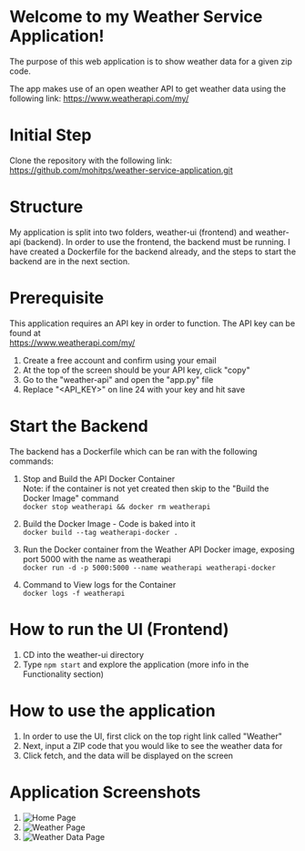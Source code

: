 # Welcome to my Weather Service Application!
The purpose of this web application is to show weather data for a given zip code.

The app makes use of an open weather API to get weather data using the following link:
https://www.weatherapi.com/my/

# Initial Step
Clone the repository with the following link:\
https://github.com/mohitps/weather-service-application.git

# Structure
My application is split into two folders, weather-ui (frontend) and weather-api (backend).
In order to use the frontend, the backend must be running. I have created a Dockerfile for the
backend already, and the steps to start the backend are in the next section.

# Prerequisite
This application requires an API key in order to function. The API key can be found at \
https://www.weatherapi.com/my/
1. Create a free account and confirm using your email
2. At the top of the screen should be your API key, click "copy"
3. Go to the "weather-api" and open the "app.py" file
4. Replace "<API_KEY>" on line 24 with your key and hit save

# Start the Backend
The backend has a Dockerfile which can be ran with the following commands:

1. Stop and Build the API Docker Container\
Note: if the container is not yet created then skip to the "Build the Docker Image" command\
```docker stop weatherapi && docker rm weatherapi```

2. Build the Docker Image - Code is baked into it\
```docker build --tag weatherapi-docker .```

3. Run the Docker container from the Weather API Docker image, exposing port 5000 with the name as weatherapi\
```docker run -d -p 5000:5000 --name weatherapi weatherapi-docker```

4. Command to View logs for the Container\
```docker logs -f weatherapi```


# How to run the UI (Frontend)
1. CD into the weather-ui directory
2. Type ```npm start``` and explore the application (more info in the Functionality section)

# How to use the application
1. In order to use the UI, first click on the top right link called "Weather"
2. Next, input a ZIP code that you would like to see the weather data for
3. Click fetch, and the data will be displayed on the screen

# Application Screenshots

1. ![Home Page](./screenshots/home.png)
2. ![Weather Page](./screenshots/weather.png)
3. ![Weather Data Page](./screenshots/weather-data.png)
